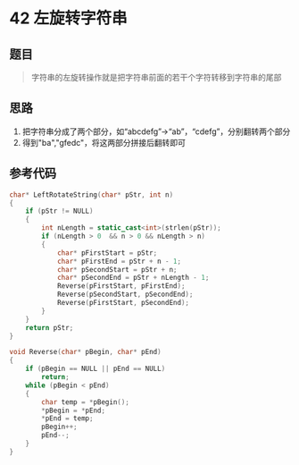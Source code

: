 # 42 左旋转字符串
## 题目
> 字符串的左旋转操作就是把字符串前面的若干个字符转移到字符串的尾部
## 思路
1. 把字符串分成了两个部分，如“abcdefg”->“ab”，“cdefg”，分别翻转两个部分
2. 得到"ba","gfedc"，将这两部分拼接后翻转即可

## 参考代码
```C++
char* LeftRotateString(char* pStr, int n)
{
    if (pStr != NULL)
    {
        int nLength = static_cast<int>(strlen(pStr));
        if (nLength > 0  && n > 0 && nLength > n)
        {
            char* pFirstStart = pStr;
            char* pFirstEnd = pStr + n - 1;
            char* pSecondStart = pStr + n;
            char* pSecondEnd = pStr + nLength - 1;
            Reverse(pFirstStart, pFirstEnd);
            Reverse(pSecondStart, pSecondEnd);
            Reverse(pFirstStart, pSecondEnd);
        }
    }
    return pStr;
}

void Reverse(char* pBegin, char* pEnd)
{
    if (pBegin == NULL || pEnd == NULL)
        return;
    while (pBegin < pEnd)
    {
        char temp = *pBegin();
        *pBegin = *pEnd;
        *pEnd = temp;
        pBegin++;
        pEnd--;
    }
}
```